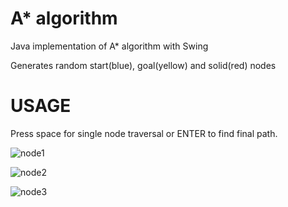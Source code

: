 # A* algorithm

Java implementation of A* algorithm with Swing

Generates random start(blue), goal(yellow) and solid(red) nodes

# USAGE

Press space for single node traversal or ENTER to find final path.

![node1](https://user-images.githubusercontent.com/49656590/177527745-16ca98bd-5334-4e8f-82f8-ffa9fde5d417.png)

![node2](https://user-images.githubusercontent.com/49656590/177527762-c986fad0-ae3f-4fe0-a886-d3aadb278d20.png)

![node3](https://user-images.githubusercontent.com/49656590/177527770-a6b49591-25d5-4b8a-baa8-b0e6061a246c.png)
